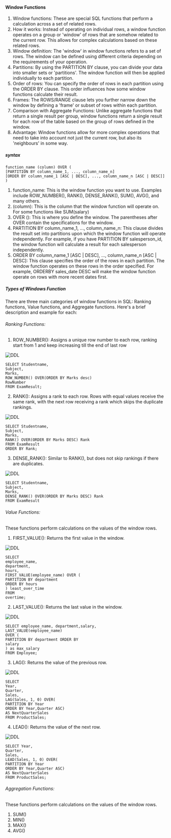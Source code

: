 #### Window Functions

1. Window functions: These are special SQL functions that perform a calculation across a set of related rows.
2. How it works: Instead of operating on individual rows, a window function operates on a group or 'window' of rows that are somehow related to the current row. This allows for complex calculations based on these related rows.
3. Window definition: The 'window' in window functions refers to a set of rows. The window can be defined using different criteria depending on the requirements of your operation.
4. Partitions: By using the PARTITION BY clause, you can divide your data into smaller sets or 'partitions'. The window function will then be applied individually to each partition.
5. Order of rows: You can specify the order of rows in each partition using the ORDER BY clause. This order influences how some window functions calculate their result.
6. Frames: The ROWS/RANGE clause lets you further narrow down the window by defining a 'frame' or subset of rows within each partition.
7. Comparison with Aggregate Functions: Unlike aggregate functions that return a single result per group, window functions return a single result for each row of the table based on the group of rows defined in the window.
8. Advantage: Window functions allow for more complex operations that need to take into account not just the current row, but also its 'neighbours' in some way.

	
##### syntax
	function_name (column) OVER (
	[PARTITION BY column_name_1, ..., column_name_n]
	[ORDER BY column_name_1 [ASC | DESC], ..., column_name_n [ASC | DESC]]
	)

1. function_name: This is the window function you want to use. Examples include ROW_NUMBER(), RANK(), DENSE_RANK(), SUM(), AVG(), and many others.
2. (column): This is the column that the window function will operate on. For some functions like SUM(salary)
3. OVER (): This is where you define the window. The parentheses after OVER contain the specifications for the window.
4. PARTITION BY column_name_1, ..., column_name_n: This clause divides the result set into partitions upon which the window function will operate independently. For example, if you have PARTITION BY salesperson_id, the window
function will calculate a result for each salesperson independently.
5. ORDER BY column_name_1 [ASC | DESC], ..., column_name_n [ASC | DESC]: This clause specifies the order of the rows in each partition. The window function operates on these rows in the order specified. For example, ORDERBY sales_date DESC will make the window function operate on rows with more recent dates first.

##### Types of Windows Function
There are three main categories of window functions in SQL: Ranking functions, Value functions, and Aggregate functions. Here's a
brief description and example for each:

###### Ranking Functions:
1. ROW_NUMBER(): Assigns a unique row number to each row, ranking start from 1 and keep increasing till the end of last row

![DDL](row.svg)

	SELECT Studentname,
	Subject,
	Marks,
	ROW_NUMBER() OVER(ORDER BY Marks desc)
	RowNumber
	FROM ExamResult;

2. RANK(): Assigns a rank to each row. Rows with equal values receive the same rank, with the next row receiving a rank which skips the duplicate rankings.

![DDL](rank.svg)

	SELECT Studentname,
	Subject,
	Marks,
	RANK() OVER(ORDER BY Marks DESC) Rank
	FROM ExamResult
	ORDER BY Rank;

3. DENSE_RANK(): Similar to RANK(), but does not skip rankings if there are duplicates.


![DDL](denserank.svg)

	SELECT Studentname,
	Subject,
	Marks,
	DENSE_RANK() OVER(ORDER BY Marks DESC) Rank
	FROM ExamResult


###### Value Functions:
These functions perform calculations on the values of the window rows.

1. FIRST_VALUE(): Returns the first value in the window.

![DDL](firstvalue.svg)

	SELECT
	employee_name,
	department,
	hours,
	FIRST_VALUE(employee_name) OVER (
	PARTITION BY department
	ORDER BY hours
	) least_over_time
	FROM
	overtime;

2. LAST_VALUE(): Returns the last value in the window.


![DDL](lastvalue.svg)


	SELECT employee_name, department,salary,
	LAST_VALUE(employee_name)
	OVER (
	PARTITION BY department ORDER BY
	salary
	) as max_salary
	FROM Employee;

3. LAG(): Returns the value of the previous row.

![DDL](lag.svg)

	SELECT
	Year,
	Quarter,
	Sales,
	LAG(Sales, 1, 0) OVER(
	PARTITION BY Year
	ORDER BY Year,Quarter ASC)
	AS NextQuarterSales
	FROM ProductSales;

4. LEAD(): Returns the value of the next row.

![DDL](lead.svg)

	SELECT Year,
	Quarter,
	Sales,
	LEAD(Sales, 1, 0) OVER(
	PARTITION BY Year
	ORDER BY Year,Quarter ASC)
	AS NextQuarterSales
	FROM ProductSales;

###### Aggregation Functions:
 
These functions perform calculations on the values of the window rows.

1. SUM()
2. MIN()
3. MAX()
4. AVG()